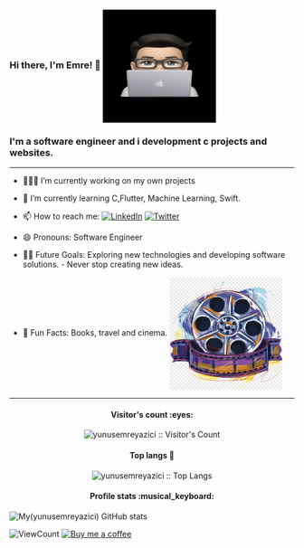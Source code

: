 ### Hi there, I'm Emre! 👋   <img src="./emre.jpg" width = "200" height = "200" align = "center"> 

### I'm a software engineer and i development c projects and websites.   




--- 
- 👩🏻‍💻 I’m currently working on my own projects
- 🌱 I’m currently learning C,Flutter, Machine Learning, Swift. 

- 📫 How to reach me:    <a href="https://www.linkedin.com/in/yunusemrey44/" target="_blank"><img alt="LinkedIn" src="https://img.shields.io/badge/LinkedIn-@yunusemrey44-blue?style=flat&logo=linkedin"></a>
<a href="https://twitter.com/inviteddie" target="_blank"><img alt="Twitter" src="https://www.iconsdb.com/icons/download/orange/twitter-5-32.ico"></a>
  
- 😄 Pronouns: Software Engineer
- 💪🏼 Future Goals: Exploring new technologies and developing software solutions. - Never stop creating new ideas.
- 🌸 Fun Facts: Books, travel and cinema.  <img src="./cinema.png" width = "200" height = "200" align = "center">

---

<h4 align="center">Visitor's count :eyes:</h4>

<p align="center"><img src="https://profile-counter.glitch.me/{yunusemreyazici}/count.svg" alt="yunusemreyazici :: Visitor's Count" /></p>


<h4 align="center">Top langs 🔮</h4>

<p align="center"><img src="https://github-readme-stats.vercel.app/api/top-langs/?username=yunusemreyazici&langs_count=10&layout=compact" alt="yunusemreyazici :: Top Langs" /></p>

<h4 align="center">Profile stats :musical_keyboard:</h4>

![My(yunusemreyazici) GitHub stats](https://github-readme-stats.vercel.app/api?username=yunusemreyazici&show_icons=true&theme=cobalt)

<!-- https://github.com/yunusemreyazici/views this is a clone of the hits -->
  <img alt="ViewCount" src="https://views.whatilearened.today/views/github/yunusemreyazici/yunusemreyazici.svg" />
  
<a href="https://www.buymeacoffee.com/yunusemreyazici" target="_blank">
      <img width="18%" alt="Buy me a coffee" src="https://raw.githubusercontent.com/onimur/.github/master/.resources/support-buy-coffee.png"/>
  </a>
    
  </tbody>
</table>
